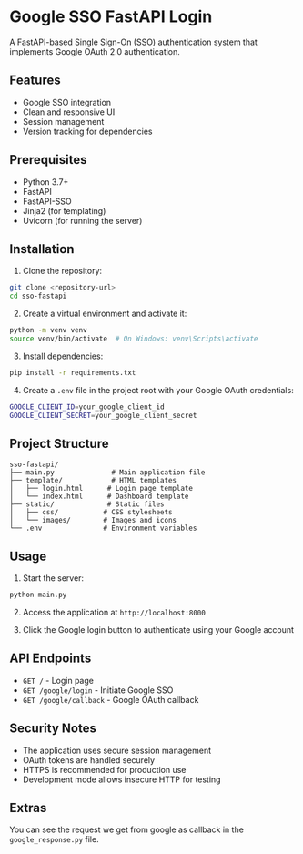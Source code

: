 # Google SSO FastAPI Login

A FastAPI-based Single Sign-On (SSO) authentication system that implements Google OAuth 2.0 authentication.

## Features

- Google SSO integration
- Clean and responsive UI
- Session management
- Version tracking for dependencies

## Prerequisites

- Python 3.7+
- FastAPI
- FastAPI-SSO
- Jinja2 (for templating)
- Uvicorn (for running the server)

## Installation

1. Clone the repository:
```bash
git clone <repository-url>
cd sso-fastapi
```

2. Create a virtual environment and activate it:
```bash
python -m venv venv
source venv/bin/activate  # On Windows: venv\Scripts\activate
```

3. Install dependencies:
```bash
pip install -r requirements.txt
```

4. Create a `.env` file in the project root with your Google OAuth credentials:
```bash
GOOGLE_CLIENT_ID=your_google_client_id
GOOGLE_CLIENT_SECRET=your_google_client_secret
```

## Project Structure

```
sso-fastapi/
├── main.py              # Main application file
├── template/            # HTML templates
│   ├── login.html      # Login page template
│   └── index.html      # Dashboard template
├── static/             # Static files
│   ├── css/           # CSS stylesheets
│   └── images/        # Images and icons
└── .env               # Environment variables
```

## Usage

1. Start the server:
```bash
python main.py
```

2. Access the application at `http://localhost:8000`

3. Click the Google login button to authenticate using your Google account

## API Endpoints

- `GET /` - Login page
- `GET /google/login` - Initiate Google SSO
- `GET /google/callback` - Google OAuth callback

## Security Notes

- The application uses secure session management
- OAuth tokens are handled securely
- HTTPS is recommended for production use
- Development mode allows insecure HTTP for testing


## Extras
You can see the request we get from google as callback in the `google_response.py` file.
